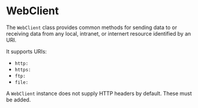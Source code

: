 # WebClient

The `WebClient` class provides common methods for sending data to or receiving data from any local, intranet, or internert resource identified by an URI.

It supports URIs:
-  `http:`
-  `https:`
-  `ftp:`
-  `file:`

A `WebClient` instance does not supply HTTP headers by default.  These must be added.